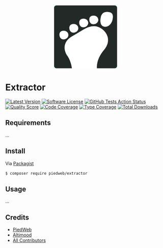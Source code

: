 <p align="center"><a href="https://dev.piedweb.com">
<img src="https://raw.githubusercontent.com/PiedWeb/piedweb-devoluix-theme/master/src/img/logo_title.png" width="200" height="200" alt="Open Source Package" />
</a></p>

# Extractor

[![Latest Version](https://img.shields.io/github/tag/PiedWeb/PiedWeb.svg?style=flat&label=release)](https://github.com/PiedWeb/PiedWeb/tags)
[![Software License](https://img.shields.io/badge/license-MIT-brightgreen.svg?style=flat)](LICENSE)
[![GitHub Tests Action Status](https://img.shields.io/github/workflow/status/PiedWeb/PiedWeb/Tests?label=tests)](https://github.com/PiedWeb/PiedWeb/actions)
[![Quality Score](https://img.shields.io/scrutinizer/g/PiedWeb/PiedWeb.svg?style=flat)](https://scrutinizer-ci.com/g/PiedWeb/PiedWeb)
[![Code Coverage](https://codecov.io/gh/PiedWeb/PiedWeb/branch/main/graph/badge.svg)](https://codecov.io/gh/PiedWeb/PiedWeb/branch/main)
[![Type Coverage](https://shepherd.dev/github/PiedWeb/PiedWeb/coverage.svg)](https://shepherd.dev/github/PiedWeb/PiedWeb)
[![Total Downloads](https://img.shields.io/packagist/dt/piedweb/extractor.svg?style=flat)](https://packagist.org/packages/piedweb/extractor)

## Requirements

...

## Install

Via [Packagist](https://packagist.org/packages/piedweb/extractor)

```bash
$ composer require piedweb/extractor
```

## Usage

...

## Credits

- [PiedWeb](https://piedweb.com)
- [Altimood](https://altimood.com)
- [All Contributors](https://github.com/PiedWeb/GoogleSpreadsheetSeoScraper/graphs/contributors)
